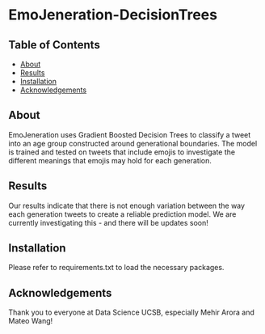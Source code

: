 # EmoJeneration-DecisionTrees

## Table of Contents
* [About](#About)
* [Results](#Results)
* [Installation](#Installation)
* [Acknowledgements](#Acknowledgements)

## About
EmoJeneration uses Gradient Boosted Decision Trees to classify a tweet into an age group constructed around generational boundaries. The model is trained and tested on tweets that include emojis to investigate the different meanings that emojis may hold for each generation. 

## Results
Our results indicate that there is not enough variation between the way each generation tweets to create a reliable prediction model. We are currently investigating this - and there will be updates soon!

## Installation
Please refer to requirements.txt to load the necessary packages. 

## Acknowledgements
Thank you to everyone at Data Science UCSB, especially Mehir Arora and Mateo Wang!
